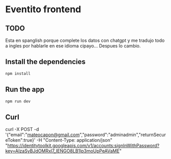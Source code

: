 # Eventito frontend
## TODO
Esta en spanglish porque complete los datos con chatgpt y me tradujo todo a ingles por hablarle en ese idioma cipayo...
Despues lo cambio.

## Install the dependencies
```sh
npm install
```

## Run the app
```sh
npm run dev
```

## Curl

curl -X POST -d '{"email":"mateocapon@gmail.com","password":"adminadmin","returnSecureToken":true}' -H "Content-Type: application/json" "https://identitytoolkit.googleapis.com/v1/accounts:signInWithPassword?key=AIzaSyBJdOMRxl7_IENGO8LB1lp3moUpPeAVaME"
